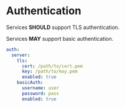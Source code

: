 # Authentication <Badge text="FUTURE" type="error" vertical="middle"/>

Services **SHOULD** support TLS authentication.

Services **MAY** support basic authentication.

```yaml
auth:
  server:
    tls:
      cert: /path/to/cert.pem
      key: /path/to/key.pem
      enabled: true
    basicAuth:
      username: user
      password: pass
      enabled: true
```
